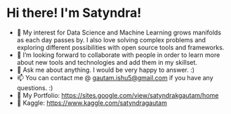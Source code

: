 # Hi there! I'm Satyndra!
<!---
![Docker](https://img.shields.io/badge/Docker-0CC1F3?style=flat-square&logo=docker&logoColor=white)
![Python](https://img.shields.io/badge/Python-3776AB?style=flat-square&logo=python&logoColor=white)
![R](https://img.shields.io/badge/R-3776AB?style=flat-square&logo=r&logoColor=white)
![Markdown](https://img.shields.io/badge/Markdown-000000?style=flat-square&logo=markdown&logoColor=white)
![HTML](https://img.shields.io/badge/HTML5-E34F26?style=flat-square&logo=html5&logoColor=white)
![CSS3](https://img.shields.io/badge/CSS3-1572B6?style=flat-square&logo=css3&logoColor=white)
![Bootstrap](https://img.shields.io/badge/Bootstrap-563D7C?style=flat-square&logo=bootstrap&logoColor=white)
![MySQL](https://img.shields.io/badge/MySQL-005C84?style=flat-square&logo=mysql&logoColor=white)
![SQLite](https://img.shields.io/badge/SQLite-07405E?style=flat-square&logo=sqlite&logoColor=white)
![MSSQL](https://img.shields.io/badge/MSSQL-3776AB?style=flat-square&logo=MSSQL&logoColor=white)
![Postgresql](https://img.shields.io/badge/Postgresql-3776AB?style=flat-square&logo=Postgresql&logoColor=white)

--->

- 🌱 My interest for Data Science and Machine Learning grows manifolds as each day passes by. I also love solving complex problems and exploring different possibilities with open source tools and frameworks. 
- 🤔 I’m looking forward to collaborate with people in order to learn more about new tools and technologies and add them in my skillset. 
- 💬 Ask me about anything. I would be very happy to answer. :)
- 📫 You can contact me @ gautam.ishu5@gmail.com if you have any questions. :) 
- 🔎 My Portfolio: https://sites.google.com/view/satyndrakgautam/home
- 🔎 Kaggle: https://www.kaggle.com/satyndragautam

